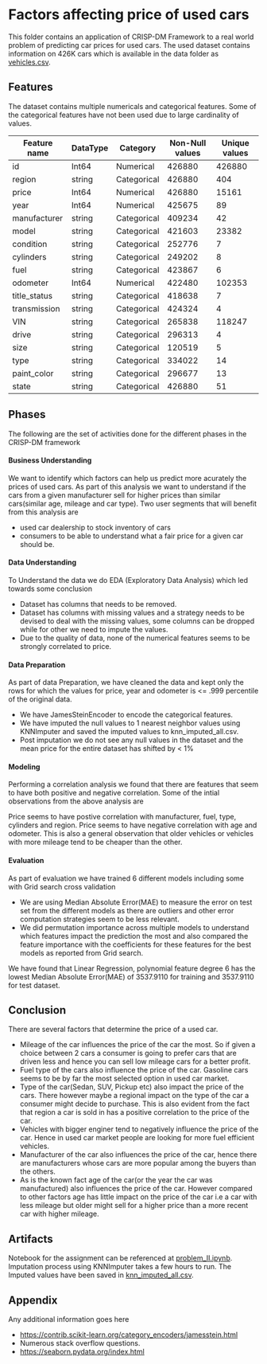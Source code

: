 

# Factors affecting price of used cars

This folder contains an application of CRISP-DM Framework to a real world problem of predicting car prices for used cars. The used dataset contains information on 426K cars which is available in the data folder as [vehicles.csv](./vehicles.csv]).

## Features

The dataset contains multiple numericals and categorical features. Some of the categorical features have not been used due to large cardinality of values.

Feature name | DataType | Category | Non-Null values | Unique values
--- | --- | --- | --- |--- 
id | Int64 | Numerical| 426880 | 426880
region | string | Categorical | 426880 | 404
price | Int64 | Numerical | 426880 | 15161
year | Int64 | Numerical | 425675 | 89
manufacturer | string | Categorical | 409234 | 42
model | string | Categorical | 421603 | 23382
condition | string | Categorical | 252776 | 7
cylinders | string | Categorical | 249202 | 8
fuel | string | Categorical | 423867 | 6
odometer | Int64 | Numerical| 422480 | 102353
title_status | string | Categorical | 418638 | 7
transmission | string | Categorical | 424324 | 4
VIN  | string | Categorical | 265838 | 118247
drive | string | Categorical | 296313 | 4
size  | string | Categorical | 120519 | 5
type | string | Categorical | 334022 | 14
paint_color | string | Categorical | 296677 | 13
state | string | Categorical | 426880 | 51


## Phases
The following are the set of activities done for the different phases in the CRISP-DM framework

#### Business Understanding

We want to identify which factors can help us predict more acurately the prices of used cars. As part of this analysis we want to understand if the cars from a given manufacturer sell for higher prices than similar cars(similar age, mileage and car type). Two user segments that will benefit from this analysis are

- used car dealership to stock inventory of cars
- consumers to be able to understand what a fair price for a given car should be.

#### Data Understanding

To Understand the data we do EDA (Exploratory Data Analysis) which led towards some conclusion

- Dataset has columns that needs to be removed.
- Dataset has columns with missing values and a strategy needs to be devised to deal with the missing values, some columns can be dropped while for other we need to impute the values.
- Due to the quality of data, none of the numerical features seems to be strongly correlated to price.

#### Data Preparation

As part of data Preparation, we have cleaned the data and kept only the rows for which the values for price, year and odometer is <= .999 percentile of the original data.
- We have JamesSteinEncoder to encode the categorical features.
- We have imputed the null values to 1 nearest neighbor values using KNNImputer and saved the imputed values to knn_imputed_all.csv.
- Post imputation we do not see any null values in the dataset and the mean price for the entire dataset has shifted by < 1%

#### Modeling

Performing a correlation analysis we found that there are features that seem to have both positive and negative correlation. Some of the intial observations from the above analysis are

Price seems to have postive correlation with manufacturer, fuel, type, cylinders and region.
Price seems to have negative correlation with age and odometer. This is also a general observation that older vehicles or vehicles with more mileage tend to be cheaper than the other.

#### Evaluation

As part of evaluation we have trained 6 different models including some with Grid search cross validation
- We are using Median Absolute Error(MAE) to measure the error on test set from the different models as there are outliers and other error computation strategies seem to be less relevant.
- We did permutation importance across multiple models to understand which features impact the prediction the most and also compared the feature importance with the coefficients for these features for the best models as reported from Grid search.

We have found that Linear Regression, polynomial feature degree 6 has the lowest Median Absolute Error(MAE) of 3537.9110 for training and 3537.9110 for test dataset.

## Conclusion

There are several factors that determine the price of a used car.

- Mileage of the car influences the price of the car the most. So if given a choice between 2 cars a consumer is going to prefer cars that are driven less and hence you can sell low mileage cars for a better profit.
- Fuel type of the cars also influence the price of the car. Gasoline cars seems to be by far the most selected option in used car market.
- Type of the car(Sedan, SUV, Pickup etc) also impact the price of the cars. There however maybe a regional impact on the type of the car a consumer might decide to purchase. This is also evident from the fact that region a car is sold in has a positive correlation to the price of the car.
- Vehicles with bigger enginer tend to negatively influence the price of the car. Hence in used car market people are looking for more fuel efficient vehicles.
- Manufacturer of the car also influences the price of the car, hence there are manufacturers whose cars are more popular among the buyers than the others.
- As is the known fact age of the car(or the year the car was manufactured) also influences the price of the car. However compared to other factors age has little impact on the price of the car i.e a car with less mileage but older might sell for a higher price than a more recent car with higher mileage.

## Artifacts

Notebook for the assignment can be referenced at [problem_II.ipynb](./problem_II.ipynb). Imputation process using KNNImputer takes a few hours to run. The Imputed values have been saved in [knn_imputed_all.csv](./data/knn_imputed_all.csv).


## Appendix

Any additional information goes here

- https://contrib.scikit-learn.org/category_encoders/jamesstein.html
- Numerous stack overflow questions.
- https://seaborn.pydata.org/index.html